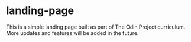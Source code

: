 # landing-page

This is a simple landing page built as part of The Odin Project curriculum.
More updates and features will be added in the future.
